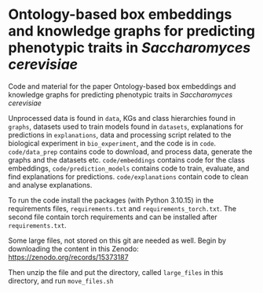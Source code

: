 # Ontology-based box embeddings and knowledge graphs for predicting phenotypic traits in *Saccharomyces cerevisiae*

Code and material for the paper Ontology-based box embeddings and knowledge graphs for predicting phenotypic traits in *Saccharomyces cerevisiae*

Unprocessed data is found in `data`, KGs and class hierarchies found in `graphs`, datasets used to train models found in `datasets`, explanations for predictions in `explanations`, data and processing script related to the biological experiment in `bio_experiment`, and the code is in `code`. `code/data_prep` contains code to download, and process data, generate the graphs and the datasets etc. `code/embeddings` contains code for the class embeddings, `code/prediction_models` contains code to train, evaluate, and find explanations for predictions. `code/explanations` contain code to clean and analyse explanations.

To run the code install the packages (with Python 3.10.15) in the requirements files, `requirements.txt` and `requirements_torch.txt`. The second file contain torch requirements and can be installed after `requirements.txt`.

Some large files, not stored on this git are needed as well. Begin by downloading the content in this Zenodo: https://zenodo.org/records/15373187

Then unzip the file and put the directory, called `large_files` in this directory, and run `move_files.sh`